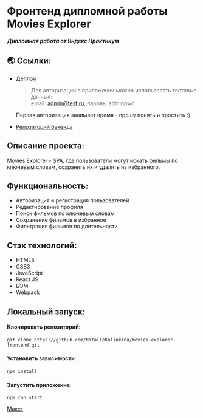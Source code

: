 # Фронтенд дипломной работы Movies Explorer

***Дипломная работа от Яндекс Практикум***

 ## 🌏 Ссылки:
* [Деплой](https://movies-explorer-frontend-3syg.onrender.com/)  
  >Для авторизации в приложении можно использовать тестовые данные:\
  >email: admin@test.ru, пароль: adminpwd

  Первая авторизация занимает время - прошу понять и простить :)
* [Репозиторий бэкенда](https://github.com/NatalieKalinkina/movies-explorer-api)

## Описание проекта:
Movies Explorer - SPA, где пользователи могут искать фильмы по ключевым словам, сохранять их и удалять из избранного.

## Функциональность: 
* Авторизация и регистрация пользователей
* Редактирование профиля
* Поиск фильмов по ключевым словам
* Сохранение фильмов в избранное
* Фильтрация фильмов по длительности

## Стэк технологий:
* HTML5
* CSS3
* JavaScript
* React JS
* БЭМ
* Webpack

## Локальный запуск:

#### Клонировать репозиторий:
```
git clone https://github.com/NatalieKalinkina/movies-explorer-frontend.git
```
#### Установить зависимости:

```
npm install
```
#### Запустить приложение:

```
npm run start
```

[Макет](<https://www.figma.com/file/XaHV4KPh6mycADj75OUjUj/%D0%94%D0%B8%D0%BF%D0%BB%D0%BE%D0%BC%D0%BD%D1%8B%D0%B9-%D0%BF%D1%80%D0%BE%D0%B5%D0%BA%D1%82-(Copy)?node-id=1%3A8157&mode=dev>)
